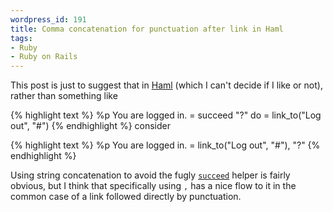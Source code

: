 ```yaml
--- 
wordpress_id: 191
title: Comma concatenation for punctuation after link in Haml
tags: 
- Ruby
- Ruby on Rails
---
```

This post is just to suggest that in <a href="http://haml.hamptoncatlin.com/">Haml</a> (which I can't decide if I like or not), rather than something like

{% highlight text %}
%p
  You are logged in.
  = succeed "?" do
    = link_to("Log out", "#")
{% endhighlight %}
consider

{% highlight text %}
%p
  You are logged in.
  = link_to("Log out", "#"), "?"
{% endhighlight %}

Using string concatenation to avoid the fugly <code><a href="http://haml.hamptoncatlin.com/docs/rdoc/classes/Haml/Helpers.html#M000011">succeed</a></code> helper is fairly obvious, but I think that specifically using <code>,</code> has a nice flow to it in the common case of a link followed directly by punctuation.
